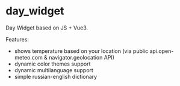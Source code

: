 # day_widget
Day Widget based on JS + Vue3.

Features:
- shows temperature based on your location (via public api.open-meteo.com & navigator.geolocation API)
- dynamic color themes support
- dynamic multilanguage support
- simple russian-english dictionary
